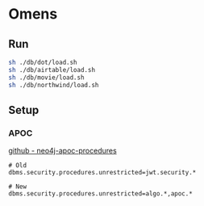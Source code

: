Omens
=====

Run
---
```sh
sh ./db/dot/load.sh
sh ./db/airtable/load.sh
sh ./db/movie/load.sh
sh ./db/northwind/load.sh
```

Setup
-----

### APOC
[github - neo4j-apoc-procedures](https://github.com/neo4j-contrib/neo4j-apoc-procedures/releases/4.1.0.0)

```
# Old
dbms.security.procedures.unrestricted=jwt.security.*

# New
dbms.security.procedures.unrestricted=algo.*,apoc.*
```